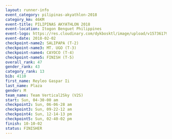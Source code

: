 ```yaml
---
layout: runner-info 
event_category: pilipinas-akyathlon-2018 
category_km: 46KM 
event-title: PILIPINAS AKYATHLON 2018 
event-location: Itogon Benguet Philippines 
event-logo: https://res.cloudinary.com/dykbosktl/image/upload/v1573617968/Logo/akyathlon-logo-new_ifndai.png 
event-date: 2018-02-02 
checkpoint-name2: SALIPAPA (T-2) 
checkpoint-name3: MT. UGO (T-3) 
checkpoint-name4: CAYOCO (T-4) 
checkpoint-name5: FINISH (T-5) 
overall_rank: 47
gender_rank: 43
category_rank: 13
bib: 4110
first_name: Reyleo Gaspar Ii
last_name: Plaza
gender: M
team_name: Team Vertical2Sky (V2S)
start: Sun, 04-30-00 am
checkpoint2: Sun, 06-06-28 am
checkpoint3: Sun, 09-22-12 am
checkpoint4: Sun, 12-14-13 pm
checkpoint5: Sun, 02-40-02 pm
finish: 10-10-02
status: FINISHER
---
```

